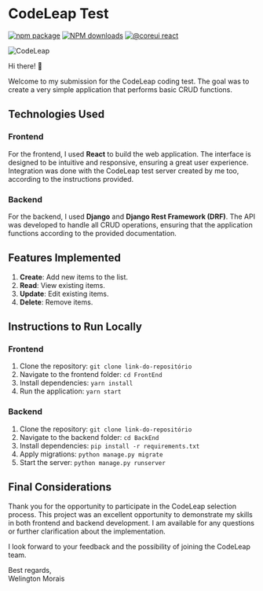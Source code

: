 # CodeLeap Test


[![npm package][npm-coreui-badge]][npm-coreui]
[![NPM downloads][npm-coreui-download]][npm-coreui]
[![@coreui react](https://img.shields.io/badge/@coreui%20-react-lightgrey.svg?style=flat-square)](https://github.com/coreui/react)


[npm-coreui]: https://www.npmjs.com/package/@coreui/coreui
[npm-coreui-badge]: https://img.shields.io/npm/v/@coreui/coreui.png?style=flat-square
[npm-coreui-download]: https://img.shields.io/npm/dm/@coreui/coreui.svg?style=flat-square
[npm-coreui-react]: https://www.npmjs.com/package/@coreui/react
[npm-coreui-react-badge]: https://img.shields.io/npm/v/@coreui/react.png?style=flat-square
[npm-coreui-react-download]: https://img.shields.io/npm/dm/@coreui/react.svg?style=flat-square
[npm]: https://www.npmjs.com/package/@coreui/react

![CodeLeap](https://i.imgur.com/EpMjfWr.png)



Hi there! 👋

Welcome to my submission for the CodeLeap coding test. The goal was to create a very simple application that performs basic CRUD functions.

## Technologies Used

### Frontend
For the frontend, I used **React** to build the web application. The interface is designed to be intuitive and responsive, ensuring a great user experience. Integration was done with the CodeLeap test server created by me too, according to the instructions provided. 

### Backend
For the backend, I used **Django** and **Django Rest Framework (DRF)**. The API was developed to handle all CRUD operations, ensuring that the application functions according to the provided documentation.

## Features Implemented

1. **Create**: Add new items to the list.
2. **Read**: View existing items.
3. **Update**: Edit existing items.
4. **Delete**: Remove items.


## Instructions to Run Locally

### Frontend
1. Clone the repository: `git clone link-do-repositório`
2. Navigate to the frontend folder: `cd FrontEnd`
3. Install dependencies: `yarn install`
4. Run the application: `yarn start`

### Backend
1. Clone the repository: `git clone link-do-repositório`
2. Navigate to the backend folder: `cd BackEnd`
3. Install dependencies: `pip install -r requirements.txt`
4. Apply migrations: `python manage.py migrate`
5. Start the server: `python manage.py runserver`

## Final Considerations

Thank you for the opportunity to participate in the CodeLeap selection process. This project was an excellent opportunity to demonstrate my skills in both frontend and backend development. I am available for any questions or further clarification about the implementation.

I look forward to your feedback and the possibility of joining the CodeLeap team.

Best regards,  
Welington Morais


